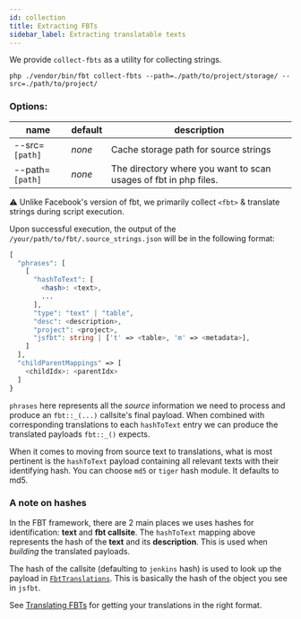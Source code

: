 ```yaml
---
id: collection
title: Extracting FBTs
sidebar_label: Extracting translatable texts
---
```


We provide `collect-fbts` as a utility for collecting strings.

```shell
php ./vendor/bin/fbt collect-fbts --path=./path/to/project/storage/ --src=./path/to/project/
```

### Options:
| name            | default | description                                                      |
|-----------------|---------|------------------------------------------------------------------|
| --src=`[path]`  | *none*  | Cache storage path for source strings                            |
| --path=`[path]` | *none*  | The directory where you want to scan usages of fbt in php files. |

⚠️ Unlike Facebook's version of fbt, we primarily collect `<fbt>` & translate strings during script execution.

Upon successful execution, the output of the `/your/path/to/fbt/.source_strings.json` will be in the following format:

```php
[
  "phrases": [
    [
      "hashToText": [
        <hash>: <text>,
        ...
      ],
      "type": "text" | "table",
      "desc": <description>,
      "project": <project>,
      "jsfbt": string | ['t' => <table>, 'm' => <metadata>],
    ]
  ],
  "childParentMappings" => [
    <childIdx>: <parentIdx>
  ]
}
```

`phrases` here represents all the *source* information we need to
process and produce an `fbt::_(...)` callsite's final payload.  When
combined with corresponding translations to each `hashToText` entry we
can produce the translated payloads `fbt::_()` expects.

When it comes to moving from source text to translations, what is most
pertinent is the `hashToText` payload containing all relevant texts
with their identifying hash.  You can choose `md5` or `tiger` hash module.  It defaults to md5.

### A note on hashes

In the FBT framework, there are 2 main places we uses hashes for
identification: **text** and **fbt callsite**.  The `hashToText` mapping
above represents the hash of the **text** and its **description**.  This is used
when *building* the translated payloads.

The hash of the callsite (defaulting to `jenkins` hash) is used to
look up the payload in
[`FbtTranslations`](https://github.com/richardDobron/fbt/blob/main/src/fbt/Runtime/FbtTranslations.php).
This is basically the hash of the object you see in `jsfbt`.

See [Translating FBTs](translating.md) for getting your translations in
the right format.
